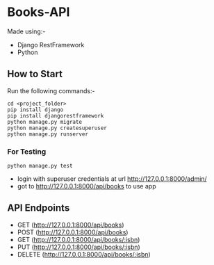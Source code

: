 # Books-API

Made using:-
  - Django RestFramework
  - Python

## How to Start

Run the following commands:-
```
cd <project_folder>
pip install django
pip install djangorestframework
python manage.py migrate
python manage.py createsuperuser
python manage.py runserver
```
### For Testing
```
python manage.py test
```
- login with superuser credentials at url http://127.0.0.1:8000/admin/
- got to http://127.0.0.1:8000/api/books to use app

## API Endpoints
- GET (http://127.0.0.1:8000/api/books)
- POST (http://127.0.0.1:8000/api/books)
- GET (http://127.0.0.1:8000/api/books/:isbn)
- PUT (http://127.0.0.1:8000/api/books/:isbn)
- DELETE (http://127.0.0.1:8000/api/books/:isbn)
